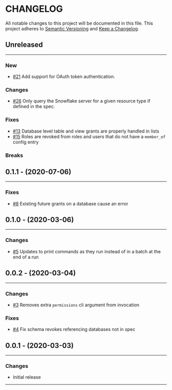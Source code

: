 # CHANGELOG

All notable changes to this project will be documented in this file.
This project adheres to [Semantic Versioning](http://semver.org/) and [Keep a Changelog](http://keepachangelog.com/).



## Unreleased
---

### New
* [#21](https://gitlab.com/gitlab-data/permifrost/-/issues/21) Add support for OAuth token authentication.

### Changes
* [#26](https://gitlab.com/gitlab-data/permifrost/-/issues/26) Only query the Snowflake server for a given resource type if defined in the spec.  

### Fixes
- [#13](https://gitlab.com/gitlab-data/permifrost/-/issues/13) Database level table and view grants are properly handled in lists
- [#15](https://gitlab.com/gitlab-data/permifrost/issues/15) Roles are revoked from roles and users that do not have a `member_of` config entry

### Breaks


## 0.1.1 - (2020-07-06)
---

### Fixes
- [#8](https://gitlab.com/gitlab-data/permifrost/-/issues/8) Existing future grants on a database cause an error


## 0.1.0 - (2020-03-06)
---

### Changes
- [#5](https://gitlab.com/gitlab-data/permifrost/issues/5) Updates to print commands as they run instead of in a batch at the end of a run


## 0.0.2 - (2020-03-04)
---

### Changes
- [#3](https://gitlab.com/gitlab-data/permifrost/issues/3) Removes extra `permissions` cli argument from invocation

### Fixes
- [#4](https://gitlab.com/gitlab-data/permifrost/issues/4) Fix schema revokes referencing databases not in spec


## 0.0.1 - (2020-03-03)
---

### Changes
- Initial release


---
